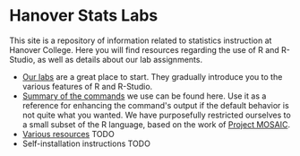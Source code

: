 # Hanover Stats Labs

This site is a repository of information related to statistics instruction at Hanover College. Here you will find resources regarding the use of R and R-Studio, as well as details about our lab assignments.

- [Our labs](labs.md) are a great place to start. They gradually introduce you to the various features of R and R-Studio.
- [Summary of the commands](commands.md) we use can be found here. Use it as a reference for enhancing the command's output if the default behavior is not quite what you wanted. We have purposefully restricted ourselves to a small subset of the R language, based on the work of [Project MOSAIC](http://mosaic-web.org/).
- [Various resources](various.md) TODO
- Self-installation instructions TODO

